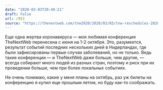 ```yaml
---
date: "2020-03-03T20:40:21"
draft: False
url: /953
source: "https://thenextweb.com/tnw2020/2020/03/03/tnw-reschedules-2020-event-to-october-1-2/"
---
```


Еще одна жертва коронавируса — моя любимая конференция TheNextWeb перенесена с июня на 1-2 октября. Это, разумеется, результат событий последних нескольких дней в Нидерландах, где были зафиксированы первые случаи заболеваний, но не только. Ведь такие конференции — и TheNextWeb даже больше, чем другие, — всегда собирают много людей из разных стран, поэтому и риск при их проведении больше, чем при более локальных событиях.

Не очень понимаю, какие у меня планы на октябрь, раз уж билеты на конференцию я купил еще прошлым летом, но буду как-то соображать.
